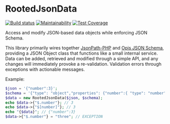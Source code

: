 # RootedJsonData

[![Build status](https://circleci.com/gh/GetDKAN/RootedJsonData.svg?style=svg)](https://app.circleci.com/pipelines/github/GetDKAN/RootedJsonData?branch=master) [![Maintainability](https://api.codeclimate.com/v1/badges/0b3a46899cbf9f2c9343/maintainability)](https://codeclimate.com/github/GetDKAN/RootedJsonData/maintainability) [![Test Coverage](https://api.codeclimate.com/v1/badges/0b3a46899cbf9f2c9343/test_coverage)](https://codeclimate.com/github/GetDKAN/RootedJsonData/test_coverage)

Access and modify JSON-based data objects while enforcing JSON Schema.

This library primarily wires together [JsonPath-PHP](https://github.com/Galbar/JsonPath-PHP/) and [Opis JSON Schema](https://github.com/opis/json-schema), providing a JSON Object class that functions like a small internal service. Data can be added, retrieved and modified through a simple API, and any changes will immediately provoke a re-validation. Validation errors through exceptions with actionable messages.

Example:

```php
$json = '{"number":3}';
$schema = '{"type": "object","properties": {"number":{ "type": "number" }}}';
$data = new RootedJsonData($json, $schema);
echo $data->{"$.number"}; // 3
echo $data->{"$[number]"}; // 3
echo "{$data}"; // {"number":3}
$data->{"$.number"} = "three"; // EXCEPTION
```
